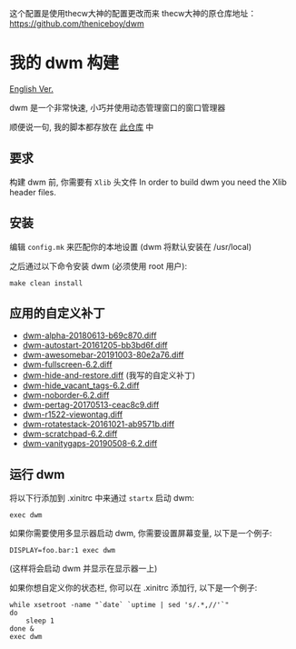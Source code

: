 这个配置是使用thecw大神的配置更改而来
thecw大神的原仓库地址：https://github.com/theniceboy/dwm



我的 dwm 构建
============================
[English Ver.](./README.md)

dwm 是一个非常快速, 小巧并使用动态管理窗口的窗口管理器

顺便说一句, 我的脚本都存放在 [此仓库](https://github.com/theniceboy/scripts) 中

要求
------------
构建 dwm 前, 你需要有 `Xlib` 头文件
In order to build dwm you need the Xlib header files.


安装
------------
编辑 `config.mk` 来匹配你的本地设置 (dwm 将默认安装在 /usr/local)

之后通过以下命令安装 dwm (必须使用 root 用户):

    make clean install

应用的自定义补丁
---------------
- [dwm-alpha-20180613-b69c870.diff](https://dwm.suckless.org/patches/alpha/)
- [dwm-autostart-20161205-bb3bd6f.diff](https://dwm.suckless.org/patches/autostart/)
- [dwm-awesomebar-20191003-80e2a76.diff](https://dwm.suckless.org/patches/awesomebar/)
- [dwm-fullscreen-6.2.diff](https://dwm.suckless.org/patches/fullscreen/)
- [dwm-hide-and-restore.diff](https://github.com/theniceboy/dwm-hide-and-restore-win.diff) (我写的自定义补丁)
- [dwm-hide_vacant_tags-6.2.diff](https://dwm.suckless.org/patches/hide_vacant_tags/)
- [dwm-noborder-6.2.diff](https://dwm.suckless.org/patches/noborder/)
- [dwm-pertag-20170513-ceac8c9.diff](https://dwm.suckless.org/patches/pertag/)
- [dwm-r1522-viewontag.diff](https://dwm.suckless.org/patches/viewontag/)
- [dwm-rotatestack-20161021-ab9571b.diff](https://dwm.suckless.org/patches/rotatestack/)
- [dwm-scratchpad-6.2.diff](https://dwm.suckless.org/patches/scratchpad/)
- [dwm-vanitygaps-20190508-6.2.diff](https://dwm.suckless.org/patches/vanitygaps/)


运行 dwm
-----------
将以下行添加到 .xinitrc 中来通过 `startx` 启动 dwm:

    exec dwm

如果你需要使用多显示器启动 dwm, 你需要设置屏幕变量, 以下是一个例子:

    DISPLAY=foo.bar:1 exec dwm

(这样将会启动 dwm 并显示在显示器一上)

如果你想自定义你的状态栏, 你可以在 .xinitrc 添加行, 以下是一个例子:

    while xsetroot -name "`date` `uptime | sed 's/.*,//'`"
    do
    	sleep 1
    done &
    exec dwm


